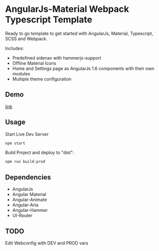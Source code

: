 ﻿# AngularJs-Material Webpack Typescript Template

Ready to go template to get started with AngularJs, Material, Typescript, SCSS and Webpack.

Includes:
* Predefined sidenav with hammerjs-support
* Offline Material Icons
* Home and Settings page as AngularJs 1.6 components with their own modules
* Multiple theme configuration

## Demo
[link](http://angularjs-material-typescript-webpack.muchadev.com/)

## Usage
Start Live Dev Server
```js
npm start
```

Build Project and deploy to "dist":
```js
npm run build:prod
```

## Dependencies
* AngularJs
* Angular Material
* Angular-Animate
* Angular-Aria
* Angular-Hammer
* UI-Router

## TODO
Edit Webconfig with DEV and PROD vars
